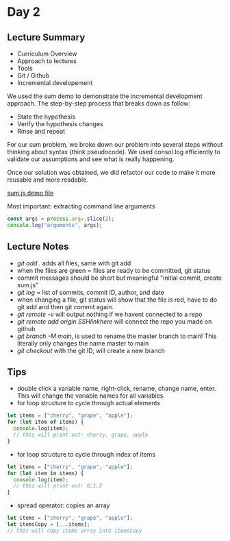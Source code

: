 # Day 2

## Lecture Summary

- Curriculum Overview
- Approach to lectures
- Tools
- Git / Github
- Incremental developement

We used the sum demo to demonstrate the incremental development approach. The step-by-step process that breaks down as follow:

- State the hypothesis
- Verify the hypothesis
  changes
- Rinse and repeat

For our sum problem, we broke down our problem into several steps without thinking about syntax (think pseudocode). We used consol.log efficiently to validate our assumptions and see what is really happening.

Once our solution was obtained, we did refactor our code to make it more reusable and more readable.

[sum.js demo file](https://github.com/DominicTremblay/w1d2demo-eastnov14/blob/main/sum.js)

Most important: extracting command line arguments

```javascript
const args = process.argv.slice(2);
console.log("arguments", args);
```

## Lecture Notes

- _git add ._ adds all files, same with git add
- when the files are green = files are ready to be committed, git status
- commit messages should be short but meaningful "initial commit, create sum.js"
- _git log_ = list of sommits, commit ID, author, and date
- when changing a file, git status will show that the file is red, have to do git add and then git commit again.
- _git remote -v_ will output nothing if we havent connected to a repo
- _git remote add origin SSHlinkhere_ will connect the repo you made on github
- _git branch -M main_, is used to rename the master branch to main! This literally only changes the name master to main
- _git checkout_ with the git ID, will create a new branch

## Tips

- double click a variable name, right-click, rename, change name, enter. This will change the variable names for all variables.
- for loop structure to cycle through actual elements

```javascript
let items = ["cherry", "grape", "apple"];
for (let item of items) {
  console.log(item);
  // this will print out: cherry, grape, apple
}
```

- for loop structure to cycle through index of items

```javascript
let items = ["cherry", "grape", "apple"];
for (let item in items) {
  console.log(item);
  // this will print out: 0,1,2
}
```

- spread operator: copies an array

```javascript
let items = ["cherry", "grape", "apple"];
let itemsCopy = [...items];
// this will copy items array into itemsCopy
```
